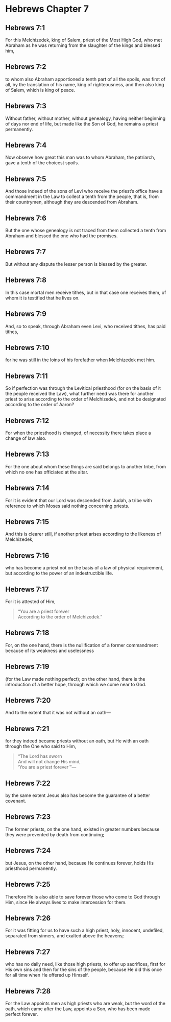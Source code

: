 # Hebrews Chapter 7

## Hebrews 7:1

For this Melchizedek, king of Salem, priest of the Most High God, who met Abraham as he was returning from the slaughter of the kings and blessed him,

## Hebrews 7:2

to whom also Abraham apportioned a tenth part of all the spoils, was first of all, by the translation of his name, king of righteousness, and then also king of Salem, which is king of peace.

## Hebrews 7:3

Without father, without mother, without genealogy, having neither beginning of days nor end of life, but made like the Son of God, he remains a priest permanently.

## Hebrews 7:4

Now observe how great this man was to whom Abraham, the patriarch, gave a tenth of the choicest spoils.

## Hebrews 7:5

And those indeed of the sons of Levi who receive the priest’s office have a commandment in the Law to collect a tenth from the people, that is, from their countrymen, although they are descended from Abraham.

## Hebrews 7:6

But the one whose genealogy is not traced from them collected a tenth from Abraham and blessed the one who had the promises.

## Hebrews 7:7

But without any dispute the lesser person is blessed by the greater.

## Hebrews 7:8

In this case mortal men receive tithes, but in that case one receives them, of whom it is testified that he lives on.

## Hebrews 7:9

And, so to speak, through Abraham even Levi, who received tithes, has paid tithes,

## Hebrews 7:10

for he was still in the loins of his forefather when Melchizedek met him.

## Hebrews 7:11

So if perfection was through the Levitical priesthood (for on the basis of it the people received the Law), what further need was there for another priest to arise according to the order of Melchizedek, and not be designated according to the order of Aaron?

## Hebrews 7:12

For when the priesthood is changed, of necessity there takes place a change of law also.

## Hebrews 7:13

For the one about whom these things are said belongs to another tribe, from which no one has officiated at the altar.

## Hebrews 7:14

For it is evident that our Lord was descended from Judah, a tribe with reference to which Moses said nothing concerning priests.

## Hebrews 7:15

And this is clearer still, if another priest arises according to the likeness of Melchizedek,

## Hebrews 7:16

who has become a priest not on the basis of a law of physical requirement, but according to the power of an indestructible life.

## Hebrews 7:17

For it is attested of Him,

> “You are a priest forever  
> According to the order of Melchizedek.”

## Hebrews 7:18

For, on the one hand, there is the nullification of a former commandment because of its weakness and uselessness

## Hebrews 7:19

(for the Law made nothing perfect); on the other hand, there is the introduction of a better hope, through which we come near to God.

## Hebrews 7:20

And to the extent that it was not without an oath—

## Hebrews 7:21

for they indeed became priests without an oath, but He with an oath through the One who said to Him,

> “The Lord has sworn  
> And will not change His mind,  
> ‘You are a priest forever’”—

## Hebrews 7:22

by the same extent Jesus also has become the guarantee of a better covenant.

## Hebrews 7:23

The former priests, on the one hand, existed in greater numbers because they were prevented by death from continuing;

## Hebrews 7:24

but Jesus, on the other hand, because He continues forever, holds His priesthood permanently.

## Hebrews 7:25

Therefore He is also able to save forever those who come to God through Him, since He always lives to make intercession for them.

## Hebrews 7:26

For it was fitting for us to have such a high priest, holy, innocent, undefiled, separated from sinners, and exalted above the heavens;

## Hebrews 7:27

who has no daily need, like those high priests, to offer up sacrifices, first for His own sins and then for the sins of the people, because He did this once for all time when He offered up Himself.

## Hebrews 7:28

For the Law appoints men as high priests who are weak, but the word of the oath, which came after the Law, appoints a Son, who has been made perfect forever.
